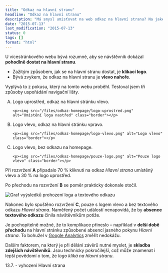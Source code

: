 ```yaml
---
title: "Odkaz na hlavní stranu"
headline: "Odkaz na hlavní stranu"
description: "Má smysl umisťovat na web odkaz na hlavní stranu? Na jakém místě ho návštěvník očekává?"
date: "2015-07-13"
last_modification: "2015-07-13"
status: 0
tags: []
format: "html"
---
```


<p>U vícestránkového webu bývá rozumné, aby se návštěvník dokázal <b>pohodlně dostat na hlavní stranu</b>.</p>

<ul>
  <li>Zažitým způsobem, jak se na hlavní stranu dostat, je <b>klikací logo</b>.</li>
  
  <li>Bývá zvykem, že odkaz na hlavní stranu je <b>vlevo nahoře</b>.</li>
</ul>

<p>Vyplývá to z pokusu, který na tomto webu proběhl. Testoval jsem tři způsoby uspořádání navigační lišty.</p>

<ol type="A">
  <li>
    <p>Logo uprostřed, odkaz na hlavní stránku vlevo.</p>
    
    <p><img src="/files/odkaz-homepage/logo-uprostred.png" alt="Umístění loga nastřed" class="border"></p>
  </li>
  
  <li>
    <p>Logo vlevo, odkaz na hlavní stránku vpravo.</p>
    
    <p><img src="/files/odkaz-homepage/logo-vlevo.png" alt="Logo vlevo" class="border"></p>    
  </li>
  
  <li>
    <p>Logo vlevo, bez odkazu na homepage.</p>
    
    <p><img src="/files/odkaz-homepage/pouze-logo.png" alt="Pouze logo vlevo" class="border"></p>
  </li>
</ol>

<p>Při rozvržení <b>A</b> připadalo 70 % kliknutí na odkaz <i>Hlavní strana</i> umístěný vlevo a 30 % na logo uprostřed.</p>

<p>Po přechodu na rozvržení <b>B</b> se poměr prakticky dokonale otočil.</p>

<p><img src="/files/odkaz-homepage/logo-text.png" alt="Graf vyýsledků prohození loga a textového odkazu" class="border"></p>









<p>Nakonec bylo spuštěno rozvržení <b>C</b>, pouze s logem vlevo a bez textového odkazu <i>Hlavní strana</i>. Naměřený počet událostí nenapovídá, že by <b>absence textového odkazu</b> činila návštěvníkům potíže.</p>

<p>Je pochopitelně možné, že to komplikace přineslo – například v <b>delší době přechodu</b> na hlavní stránku způsobené absencí jasného pokynu <i>Hlavní strana</i>. To bohužel v <a href="/ga">Google Analytics</a> změřit nedokážu.</p>

<p>Dalším faktorem, na který je při dělání závěrů nutné myslet, je <b>skladba zdejších návštěvníků</b>. Jsou technicky pokročilejší, což může znamenat i lepší povědomí o tom, že <i>logo kliká na hlavní stranu</i>.</p>

13.7. - vyhození Hlavní strana
